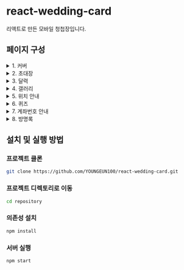 # react-wedding-card
리액트로 만든 모바일 청첩장입니다.

## 페이지 구성
<details>
  <summary>1. 커버</summary>
  <div>- 커버 사진, 이름, 시간, 장소를 표시</div>
  <div>- 움직이는 하트 애니메이션 구현</div>
  <div>- 플레이 버튼 클릭하면 노래 재생</div>
  <img src="https://github.com/user-attachments/assets/fde29201-b9ad-4aff-805f-dd5b7384ea3b" />
</details>

<details>
  <summary>2. 초대장</summary>
  <div>- 초대문구 표시</div>
  <div>- 버튼 클릭으로 연락처 모달 띄우기</div>
  <div>- 모바일에서 통화, 문자 아이콘을 클릭하면 연락가능</div>
  <img src="https://github.com/user-attachments/assets/6bc1789b-dc86-424f-9b10-e48f1de2d77c" />
</details>

<details>
  <summary>3. 달력</summary>
  <div>- 결혼식 날짜를 하트로 표시</div>
  <div>- 결혼식까지 남은 시간 카운트다 </div>
  <img src="https://github.com/user-attachments/assets/705119ba-c7f2-4b23-ac8b-c2618004deb9" />
</details>

<details>
  <summary>4. 갤러리</summary>
  <div>- react-image-gallery 라이브러리 사용</div>
   <div>- 스와이프해서 좌우로 이동가능</div>
  <div>- 작은 사진을 클릭해서 이동가능</div>
  <div>- 화살표 버튼으로 이동가능</div>
  <img src="https://github.com/user-attachments/assets/aa0ae524-4db2-4ea4-bf78-f83793d57c5e" />
</details>

<details>
  <summary>5. 위치 안내</summary>
  <div>- 네이버지도 api 사용</div>
  <div>- 네이버지도, 카카오지도 링크 연결</div>
  <img src="https://github.com/user-attachments/assets/417cb4db-d1c1-41bc-811a-2d265190a6f7" />
</details>

<details>
  <summary>6. 퀴즈</summary>
  <div>- 3개의 퀴즈와 5개의 답이 있음</div>
  <div>- 정답, 오답을 알려줌</div>
  <div>- 맞은 개수를 알려줌</div>
  <div>- 다시 풀기 가능</div>
  <img src="https://github.com/user-attachments/assets/f47a9f19-7512-4c7e-872d-01ecbc8b1fcd" />
</details>

<details>
  <summary>7. 계좌번호 안내</summary>
  <div>- 아이콘을 클릭하면 계좌번호 모달을 띄움</div>
  <div>- 계좌번호 복사 가능</div>
  <div>- 카카오페이 송금 링크를 연결</div>
  <img src="https://github.com/user-attachments/assets/43885095-0389-49ab-9161-083144600365" />
 
</details>

<details>
  <summary>8. 방명록</summary>
  <div>Firebase로 데이터를 저장함</div>
  <div>이름, 비밀번호, 축하메시지를 입력하여 메시지 작성</div>
  <div>등록한 비밀번호를 작성하면 삭제가능</div>
  <div>- 댓글이 5개가 초과되면 더보기로 넘어감</div>
  <div>- 최신 댓글순으로 보여줌</div>
  <img src="https://github.com/user-attachments/assets/a1574921-27bc-4001-ba45-bf24569bc273" />
</details>

## 설치 및 실행 방법
### 프로젝트 클론
```bash
git clone https://github.com/YOUNGEUN100/react-wedding-card.git
```
### 프로젝트 디렉토리로 이동
```bash
cd repository
```
### 의존성 설치
```bash
npm install
```
### 서버 실행
```bash
npm start
```


